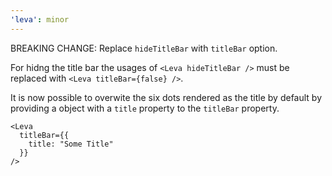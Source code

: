 ```yaml
---
'leva': minor
---
```


BREAKING CHANGE: Replace `hideTitleBar` with `titleBar` option.

For hidng the title bar the usages of `<Leva hideTitleBar />` must be replaced with `<Leva titleBar={false} />`.

It is now possible to overwite the six dots rendered as the title by default by providing a object with a `title` property to the `titleBar` property.

```tsx
<Leva
  titleBar={{
    title: "Some Title"
  }}
/>
```
